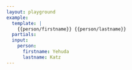 ```yaml
---
layout: playground
example:
  template: |
    {{person/firstname}} {{person/lastname}}
  partials:
  input:
    person:
      firstname: Yehuda
      lastname: Katz
---
```

